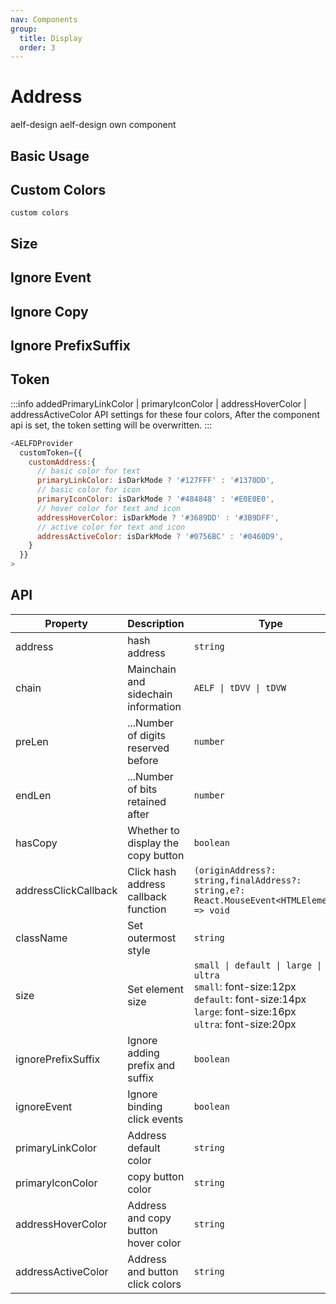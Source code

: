 ```yaml
---
nav: Components
group:
  title: Display
  order: 3
---
```


# Address

<Badge type='success'>aelf-design</Badge> aelf-design own component

## Basic Usage

<code src="./demos/basic.tsx"></code>

## Custom Colors

<code src="./demos/customColor.tsx">custom colors</code>

## Size

<code src="./demos/size.tsx"></code>

## Ignore Event

<code src="./demos/ignoreEvent.tsx"></code>

## Ignore Copy

<code src="./demos/ignoreCopy.tsx"></code>

## Ignore PrefixSuffix

<code src="./demos/ignorePrefixSuffix.tsx"></code>

## Token

<!-- prettier-ignore -->
:::info
addedPrimaryLinkColor | primaryIconColor | addressHoverColor | addressActiveColor API settings for these four colors, After the component api is set, the token setting will be overwritten.
:::

```js
<AELFDProvider
  customToken={{
    customAddress:{
      // basic color for text
      primaryLinkColor: isDarkMode ? '#127FFF' : '#1370DD',
      // basic color for icon
      primaryIconColor: isDarkMode ? '#484848' : '#E0E0E0',
      // hover color for text and icon
      addressHoverColor: isDarkMode ? '#3689DD' : '#3B9DFF',
      // active color for text and icon
      addressActiveColor: isDarkMode ? '#0756BC' : '#0460D9',
    }
  }}
>
```

## API

| Property | Description | Type | Default | Version |
| --- | --- | --- | --- | --- |
| address | hash address | `string` | - | `1.0.0`&nbsp; |
| chain | Mainchain and sidechain information | `AELF \| tDVV \| tDVW` | `AELF` | `1.0.0` |
| preLen | ...Number of digits reserved before | `number` | `0` | `1.0.0` |
| endLen | ...Number of bits retained after | `number` | `0` | `1.0.0` |
| hasCopy | Whether to display the copy button | `boolean` | `true` | `1.0.0` |
| addressClickCallback | Click hash address callback function | `(originAddress?: string,finalAddress?: string,e?: React.MouseEvent<HTMLElement>) => void` | - | `1.0.0` |
| className | Set outermost style | `string` | - | `1.0.0` |
| size | Set element size | `small \| default \| large \| ultra` <br/>`small`: font-size:12px <br/>`default`: font-size:14px <br/>`large`: font-size:16px <br/>`ultra`: font-size:20px | `default`&nbsp; | `1.0.0` |
| ignorePrefixSuffix | Ignore adding prefix and suffix | `boolean` | `false` | `1.0.0` |
| ignoreEvent | Ignore binding click events | `boolean` | `false` | `1.0.0` |
| primaryLinkColor | Address default color | `string` | `customToken.customAddress.primaryLinkColor` | `1.0.0` |
| primaryIconColor | copy button color | `string` | `customToken.customAddress.primaryIconColor` | `1.0.0` |
| addressHoverColor | Address and copy button hover color | `string` | `customToken.customAddress.addressHoverColor` | `1.0.0` |
| addressActiveColor | Address and button click colors | `string` | `customToken.customAddress.addressActiveColor` | `1.0.0` |
